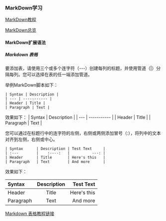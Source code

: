 ### MarkDown学习

[MarkDown教程](https://markdown.com.cn/)

[MarkDown总览](https://markdown.com.cn/cheat-sheet.html#%E6%80%BB%E8%A7%88)

#### MarkDown扩展语法

##### Markdown 表格

要添加表，请使用三个或多个连字符（---）创建每列的标题，并使用管道（|）分隔每列。您可以选择在表的任一端添加管道。

举例MarkDown脚本如下：
~~~
| Syntax | Description |
| --- | ----------- |
| Header | Title |
| Paragraph | Text |
~~~
效果如下：
| Syntax | Description |
| --- | ----------- |
| Header | Title |
| Paragraph | Text |


您可以通过在标题行中的连字符的左侧，右侧或两侧添加冒号（:），将列中的文本对齐到左侧，右侧或中心。

~~~
| Syntax      | Description | Test Text     |
| :---        |    :----:   |          ---: |
| Header      | Title       | Here's this   |
| Paragraph   | Text        | And more      |
~~~

效果如下：

| Syntax      | Description | Test Text     |
| :---        |    :----:   |          ---: |
| Header      | Title       | Here's this   |
| Paragraph   | Text        | And more      |

[Markdown 表格教程链接](https://markdown.com.cn/extended-syntax/tables.html)


